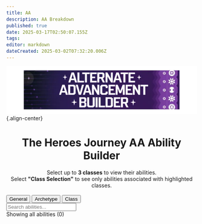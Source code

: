 ```yaml
---
title: AA
description: AA Breakdown
published: true
date: 2025-03-17T02:50:07.155Z
tags: 
editor: markdown
dateCreated: 2025-03-02T07:32:20.006Z
---
```


![aa_builder.webp](/classes-and-abilities/aa_builder.webp){.align-center}

<h1 style="text-align: center;">The Heroes Journey AA Ability Builder</h1>
<center>
  Select up to <span style="font-weight: bold;">3 classes</span> to view their abilities.<br>
  Select <span style="font-weight: bold;">"Class Selection"</span> to see only abilities associated with highlighted classes.<br><br>
</center>
<div class="filter-options">
    <button class="mode-button active" data-mode="general">General</button>
    <button class="mode-button" data-mode="archetype">Archetype</button>
    <button class="mode-button" data-mode="class">Class</button>
</div>

<div class="class-buttons" id="classButtons">
</div>

<div class="search-container">
    <input type="text" id="searchInput" placeholder="Search abilities..." class="search-input">
</div>

<div class="stats" id="stats">
    Showing all abilities (0)
</div>

<div class="abilities-container" id="abilitiesContainer">
</div>